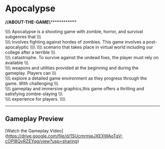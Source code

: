 # Apocalypse
******************************//ABOUT-THE-GAME\\******************************************

\\\\\\\ Apocalypse is a shooting game with zombie, horror, and survival subgenres that 		    	\\\\\\\
\\\\\\\ involves fighting against hordes of zombies. This game involves a post-apocalyptic		  \\\\\\\ 
\\\\\\\ scenario that takes place in virtual world including our college after a terrible 		   \\\\\\\
\\\\\\\ catastrophe. To survive against the undead foes, the player must rely on available  	   	\\\\\\\
\\\\\\\ weapons and utilities provided at the beginning and during the gameplay. Players can 		   \\\\\\\
\\\\\\\ explore a detailed game environment as they progress through the game. With challenging 	  \\\\\\\
\\\\\\\ gameplay and immersive graphics,this game offers a thrilling and satisfying zombie-slaying	 \\\\\\\
\\\\\\\	experience for players.								                                                    		\\\\\\\

***************************************************************************************************************

## Gameplay Preview

[Watch the Gameplay Video] 
(https://drive.google.com/file/d/1SUcmrmieJXEXWAoTqV-cOPl8QyRZEYqg/view?usp=sharing)
